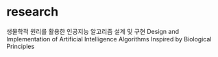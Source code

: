 # research
생물학적 원리를 활용한 인공지능 알고리즘 설계 및 구현
Design and Implementation of Artificial Intelligence Algorithms Inspired by Biological Principles
